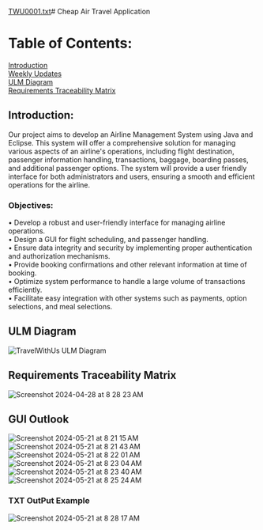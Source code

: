 [TWU0001.txt](https://github.com/jordankelley123/Cheap-Air-Travel-Application/files/15391979/TWU0001.txt)# Cheap Air Travel Application
# Table of Contents: 
[Introduction](https://github.com/jordankelley123/Cheap-Air-Travel-Application/blob/main/README.md#introduction)   
[Weekly Updates](https://github.com/jordankelley123/Cheap-Air-Travel-Application/blob/main/README.md#weekly-updates)  
[ULM Diagram](https://github.com/jordankelley123/Cheap-Air-Travel-Application/blob/main/README.md#ulm-diagram)   
[Requirements Traceability Matrix](https://github.com/jordankelley123/Cheap-Air-Travel-Application/blob/main/README.md#requirements-traceability-matrix)  

## Introduction: 
Our project aims to develop an Airline Management System using Java and Eclipse. This system will offer a comprehensive solution for managing various aspects of an airline's operations, including flight destination, passenger information handling, transactions, baggage,  boarding passes, and additional passenger options. The system will provide a user friendly  interface for both administrators and users, ensuring a smooth and efficient operations for the airline.

### Objectives:
•	Develop a robust and user-friendly interface for managing airline operations.  
•	Design a GUI for flight scheduling, and passenger handling.  
•	Ensure data integrity and security by implementing proper authentication and authorization mechanisms.  
•	Provide booking confirmations and other relevant information at time of booking.  
•	Optimize system performance to handle a large volume of transactions efficiently.  
•	Facilitate easy integration with other systems such as payments, option selections, and meal selections.  

## ULM Diagram
![TravelWithUs ULM Diagram](https://github.com/jordankelley123/Cheap-Air-Travel-Application/assets/142934283/7fd40a5c-b8c8-4575-826e-895b426afa7b)
## Requirements Traceability Matrix
![Screenshot 2024-04-28 at 8 28 23 AM](https://github.com/jordankelley123/Cheap-Air-Travel-Application/assets/142934283/3e60760e-1294-4b42-b03b-5b8eaa586f53)





## GUI Outlook
![Screenshot 2024-05-21 at 8 21 15 AM](https://github.com/jordankelley123/Cheap-Air-Travel-Application/assets/142934283/ee7f8d0c-234e-4be2-8997-764b5e7280e8) 
![Screenshot 2024-05-21 at 8 21 43 AM](https://github.com/jordankelley123/Cheap-Air-Travel-Application/assets/142934283/06b8d2b1-7095-4991-950e-2d9e392ef5f9)
![Screenshot 2024-05-21 at 8 22 01 AM](https://github.com/jordankelley123/Cheap-Air-Travel-Application/assets/142934283/0b05bec1-7d96-4adc-8e71-2960d565ca94)
![Screenshot 2024-05-21 at 8 23 04 AM](https://github.com/jordankelley123/Cheap-Air-Travel-Application/assets/142934283/5d0daf7c-9f2f-4273-9f44-2f9a8d4a17dd)
![Screenshot 2024-05-21 at 8 23 40 AM](https://github.com/jordankelley123/Cheap-Air-Travel-Application/assets/142934283/d0cc84ab-ecc0-40c1-9c1f-45a39f1d5ce8)
![Screenshot 2024-05-21 at 8 25 24 AM](https://github.com/jordankelley123/Cheap-Air-Travel-Application/assets/142934283/e5859ae9-eaf1-4e6c-9a19-a6d7fb5363f4)

### TXT OutPut Example 

![Screenshot 2024-05-21 at 8 28 17 AM](https://github.com/jordankelley123/Cheap-Air-Travel-Application/assets/142934283/46726969-3eeb-4696-9972-f6731d917cf4)









